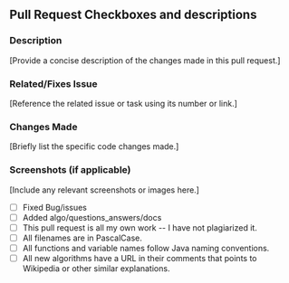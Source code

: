 <!-- For completed items, change [ ] to [x] -->
## Pull Request Checkboxes and descriptions

### Description
[Provide a concise description of the changes made in this pull request.]

### Related/Fixes Issue
[Reference the related issue or task using its number or link.]

### Changes Made
[Briefly list the specific code changes made.]

### Screenshots (if applicable)
[Include any relevant screenshots or images here.]

- [ ] Fixed Bug/issues
- [ ] Added algo/questions_answers/docs
- [ ] This pull request is all my own work -- I have not plagiarized it.
- [ ] All filenames are in PascalCase.
- [ ] All functions and variable names follow Java naming conventions.
- [ ] All new algorithms have a URL in their comments that points to Wikipedia or other similar explanations.
